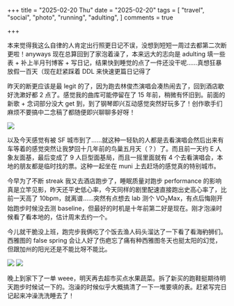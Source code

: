 +++
title = "2025-02-20 Thu"
date = "2025-02-20"
tags = [
    "travel",
    "social",
    "photo",
    "running",
    "adulting",
]
comments = true

+++

本来觉得我这么自律的人肯定出行照更日记不误，没想到短短一周过去都第二次断更啦！anyways 现在总算回到了家泡着澡了，本来远大的志向是 adulting 填一些表 + 补上半月刊博客 + 写日记，结果快到睡觉的点了一件还没干呢……真想狂暴放假一百天（现在赶紧踩着 DDL 来快速更篇日记得了

昨天的断更应该是最 legit 的了，因为跑去林俊杰演唱会凑热闹去了，回到酒店歇好洗漱好都 2 点了。感觉我的曲库可能停留在了 15 年前，稍微有怀旧到。前面的新歌 + 念词部分没大 get 到，到了钢琴即兴互动感觉突然好玩多了！创作歌手们麻烦不要搞中二念稿了都随便即兴聊聊多好呀！

![](https://media.douchi.space/douchi/media_attachments/files/114/035/383/604/524/323/original/baf3908eae5b9bdd.jpg)

以及今天感觉有被 SF 城市到了……就这种一轻轨的人都是去看演唱会然后出来有车等着的感觉突然让我梦回十几年前的鸟巢五月天（？）了。而且前一天约 E 人象友面基，最后变成了 9 人巨型面基局，而且一摇里面就有 4 个去看演唱会，本地的朋友都是临时找的票。这种一起坐在 muni 上去赶场的感觉真的特别城市。

今早为了不断 streak 我又去酒店跑步了，睡眠质量对跑步 performance 的影响真是立竿见影，昨天还平史低心率，今天同样的剧里配速直接跑出史高心率了，比前一天高了 10bpm，就离谱……突然有点想去 lab 测个 VO<sub>2</sub>Max，有点后悔刚开始跑步时候没去测 baseline，但最好的时机是十年前第二好是现在。刚才泡澡时候看了看本地的，估计周末去约一个。

今儿就干脆没上班，跑完步我俩吃了个饭去渔人码头溜达了一下看了看海~~豹~~狮们。西雅图的 false spring 会让人好了伤疤忘了痛有种西雅图冬天也挺太阳的幻觉，但跟加州的阳光还是不能比呀不能比。

![](https://media.douchi.space/douchi/media_attachments/files/114/040/741/146/334/935/original/20e5740bfe8b8d3b.png)
![](https://media.douchi.space/douchi/media_attachments/files/114/040/744/061/037/152/original/f82350ddd1c783f7.png)

晚上到家下了一单 weee，明天再去超市买点水果蔬菜。拆了新买的跑鞋挺期待明天跑步时候试一下的。泡澡的时候似乎大概搞清了一下一堆要填的表。赶紧写完日记起来冲澡洗洗睡去了！
